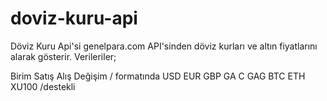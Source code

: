 # doviz-kuru-api
Döviz Kuru Api'si genelpara.com API'sinden döviz kurları ve altın fiyatlarını alarak gösterir.
Verileriler;

Birim	Satış	Alış	Değişim / formatında
USD	EUR	GBP	GA	C	GAG	BTC	ETH	XU100	/destekli


